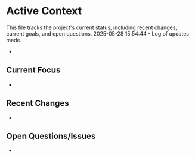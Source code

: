 # Active Context

This file tracks the project's current status, including recent changes, current goals, and open questions.
2025-05-28 15:54:44 - Log of updates made.

*

## Current Focus

*   

## Recent Changes

*   

## Open Questions/Issues

*
